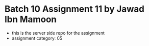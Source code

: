 # Batch 10 Assignment 11 by Jawad Ibn Mamoon
- this is the server side repo for the assignment
- assignment category: 05